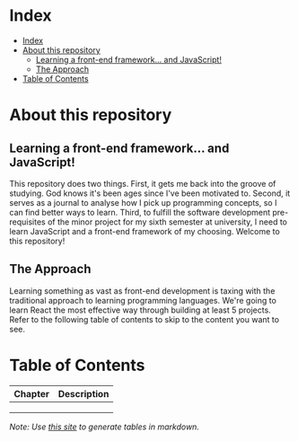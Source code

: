 # Index
- [Index](#index)
- [About this repository](#about-this-repository)
  - [Learning a front-end framework... and JavaScript!](#learning-a-front-end-framework-and-javascript)
  - [The Approach](#the-approach)
- [Table of Contents](#table-of-contents)

# About this repository
## Learning a front-end framework... and JavaScript!
This repository does two things. First, it gets me back into the groove of studying. God knows it's been ages since I've been motivated to. Second, it serves as a journal to analyse how I pick up programming concepts, so I can find better ways to learn. Third, to fulfill the software development pre-requisites of the minor project for my sixth semester at university, I need to learn JavaScript and a front-end framework of my choosing. Welcome to this repository!

## The Approach
Learning something as vast as front-end development is taxing with the traditional approach to learning programming languages. We're going to learn React the most effective way through building at least 5 projects. Refer to the following table of contents to skip to the content you want to see.

# Table of Contents
| Chapter 	| Description 	|
|:-------:	|:-----------:	|
|         	|             	|
|         	|             	|
|         	|             	|

*Note: Use [this site](https://tablesgenerator.com/markdown_tables#) to generate tables in markdown.*
